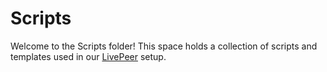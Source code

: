 # Scripts

Welcome to the Scripts folder! This space holds a collection of scripts and templates used in our [LivePeer](https://livepeer.org/) setup.
